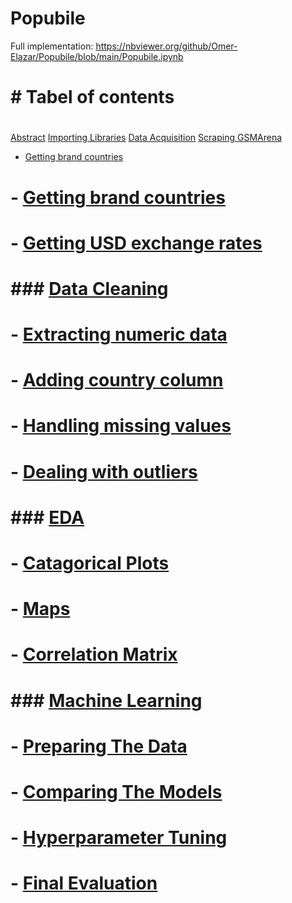 # Popubile

Full implementation:
https://nbviewer.org/github/Omer-Elazar/Popubile/blob/main/Popubile.ipynb


# # Tabel of contents
# 
<a href="https://nbviewer.org/github/Omer-Elazar/Popubile/blob/main/Popubile.ipynb#abstract">Abstract</a>
<a href="https://nbviewer.org/github/Omer-Elazar/Popubile/blob/main/Popubile.ipynb#ImportingLibraries">Importing Libraries</a>
<a href="https://nbviewer.org/github/Omer-Elazar/Popubile/blob/main/Popubile.ipynb#dataAcquisition">Data Acquisition</a>
<a href="https://nbviewer.org/github/Omer-Elazar/Popubile/blob/main/Popubile.ipynb#ScrapingGSMArena">Scraping GSMArena</a>
 - <a href="https://nbviewer.org/github/Omer-Elazar/Popubile/blob/main/Popubile.ipynb#Gettingbrandcountries">Getting brand countries</a>
#  - [Getting brand countries](#Gettingbrandcountries)
#  - [Getting USD exchange rates](#GettingUSDexchangerates)
# 
# ### [Data Cleaning](#DataCleaning)
#  - [Extracting numeric data](#Extractingnumericdata)
#  - [Adding country column](#Addingcountrycolumn)
#  - [Handling missing values](#Handlingmissingvalues)
#  - [Dealing with outliers](#Dealingwithoutliers)
#  
# ### [EDA](#Eda)
#  - [Catagorical Plots](#CatagoricalPlots)
#  - [Maps](#Maps)
#  - [Correlation Matrix](#CorrelationMatrix)
# 
# ### [Machine Learning](#MachineLearning)
#  - [Preparing The Data](#PreparingTheData)
#  - [Comparing The Models](#ComparingTheModels)
#  - [Hyperparameter Tuning](#HyperparameterTuning)
#  - [Final Evaluation](#FinalEvaluation)
